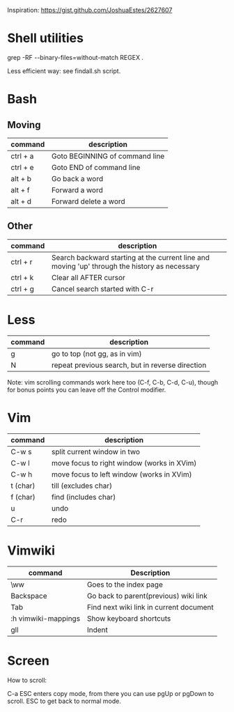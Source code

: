 Inspiration: https://gist.github.com/JoshuaEstes/2627607

Shell utilities
===============

grep -RF --binary-files=without-match  REGEX .

Less efficient way: see findall.sh script.

Bash
====

## Moving

| command  | description                    |
|----------|--------------------------------|
| ctrl + a | Goto BEGINNING of command line |
| ctrl + e | Goto END of command line       |
| alt + b  | Go back a word                 |
| alt + f  | Forward a word                 |
| alt + d  | Forward delete a word          |

## Other

| command    | description                    |
|------------|--------------------------------|
| ctrl + r   | Search backward starting at the current line and moving 'up' through the history as necessary |
| ctrl + k   | Clear all AFTER cursor |
| ctrl + g   | Cancel search started with C-r |

Less
====

| command | description                   |
|---------|-------------------------------|
| g       | go to top (not gg, as in vim) |
| N       | repeat previous search, but in reverse direction |

Note: vim scrolling commands work here too (C-f, C-b, C-d, C-u), though for bonus points you can leave off the Control modifier.

Vim
===

| command  | description                                |
|----------|--------------------------------------------|
| C-w s    | split current window in two                |
| C-w l    | move focus to right window (works in XVim) |
| C-w h    | move focus to left window (works in XVim)  |
| t (char) | till (excludes char)                       |
| f (char) | find (includes char)                       |
| u        | undo |
| C-r      | redo |

Vimwiki
=======

| command             | Description                              |
|---------------------|------------------------------------------|
| \ww                 | Goes to the index page |
| Backspace           | Go back to parent(previous) wiki link |
| Tab                 | Find next wiki link in current document |
| :h vimwiki-mappings | Show keyboard shortcuts |
| gll                 | Indent |

Screen
======

How to scroll:

C-a ESC enters copy mode, from there you can use pgUp or pgDown to scroll. ESC to get back to normal mode.
